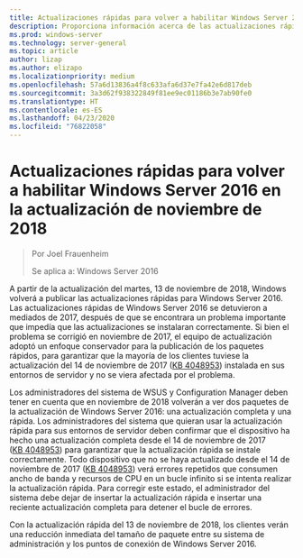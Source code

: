 ```yaml
---
title: Actualizaciones rápidas para volver a habilitar Windows Server 2016 en la actualización de noviembre de 2018
description: Proporciona información acerca de las actualizaciones rápidas en Windows Server 2016
ms.prod: windows-server
ms.technology: server-general
ms.topic: article
author: lizap
ms.author: elizapo
ms.localizationpriority: medium
ms.openlocfilehash: 57a6d13836a4f8c633afa6d37e7fa42e6d817deb
ms.sourcegitcommit: 3a3d62f938322849f81ee9ec01186b3e7ab90fe0
ms.translationtype: HT
ms.contentlocale: es-ES
ms.lasthandoff: 04/23/2020
ms.locfileid: "76822058"
---
```

# <a name="express-updates-for-windows-server-2016-re-enabled-for-november-2018-update"></a>Actualizaciones rápidas para volver a habilitar Windows Server 2016 en la actualización de noviembre de 2018

> Por Joel Frauenheim
> 
> Se aplica a: Windows Server 2016

A partir de la actualización del martes, 13 de noviembre de 2018, Windows volverá a publicar las actualizaciones rápidas para Windows Server 2016. Las actualizaciones rápidas de Windows Server 2016 se detuvieron a mediados de 2017, después de que se encontrara un problema importante que impedía que las actualizaciones se instalaran correctamente. Si bien el problema se corrigió en noviembre de 2017, el equipo de actualización adoptó un enfoque conservador para la publicación de los paquetes rápidos, para garantizar que la mayoría de los clientes tuviese la actualización del 14 de noviembre de 2017 ([KB 4048953](https://support.microsoft.com/help/4048953/windows-10-update-kb4048953)) instalada en sus entornos de servidor y no se viera afectada por el problema.

Los administradores del sistema de WSUS y Configuration Manager deben tener en cuenta que en noviembre de 2018 volverán a ver dos paquetes de la actualización de Windows Server 2016: una actualización completa y una rápida. Los administradores del sistema que quieran usar la actualización rápida para sus entornos de servidor deben confirmar que el dispositivo ha hecho una actualización completa desde el 14 de noviembre de 2017 ([KB 4048953](https://support.microsoft.com/help/4048953/windows-10-update-kb4048953)) para garantizar que la actualización rápida se instale correctamente. Todo dispositivo que no se haya actualizado desde el 14 de noviembre de 2017 ([KB 4048953](https://support.microsoft.com/help/4048953/windows-10-update-kb4048953)) verá errores repetidos que consumen ancho de banda y recursos de CPU en un bucle infinito si se intenta realizar la actualización rápida.  Para corregir este estado, el administrador del sistema debe dejar de insertar la actualización rápida e insertar una reciente actualización completa para detener el bucle de errores.

Con la actualización rápida del 13 de noviembre de 2018, los clientes verán una reducción inmediata del tamaño de paquete entre su sistema de administración y los puntos de conexión de Windows Server 2016.  